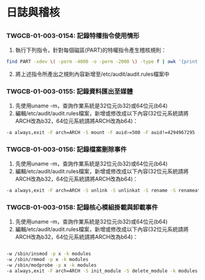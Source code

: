 # 日誌與稽核

##

### TWGCB-01-003-0154: 記錄特權指令使用情形

1. 執行下列指令，針對每個磁區(PART)的特權指令產生稽核規則：

```bash
find PART -xdev \( -perm -4000 -o -perm -2000 \) -type f | awk '{print \ "-a always,exit -F path=" $1 " -F perm=x -F auid>=500 -F auid!=4294967295 \ -k privileged" }'
```

2. 將上述指令所產出之規則內容新增至/etc/audit/audit.rules檔案中

### TWGCB-01-003-0155: 記錄資料匯出至媒體


1. 先使用uname -m，查詢作業系統是32位元(b32)或64位元(b64)
2. 編輯/etc/audit/audit.rules檔案，新增或修改成以下內容(32位元系統請將ARCH改為b32，64位元系統請將ARCH改為b64)：

```bash
-a always,exit -F arch=ARCH -S mount -F auid>=500 -F auid!=4294967295 -k export
```

### TWGCB-01-003-0156: 記錄檔案刪除事件

1. 先使用uname -m，查詢作業系統是32位元(b32)或64位元(b64)
2. 編輯/etc/audit/audit.rules檔案，新增或修改成以下內容(32位元系統請將ARCH改為b32，64位元系統請將ARCH改為b64)：

```bash
-a always,exit -F arch=ARCH -S unlink -S unlinkat -S rename -S renameat -F auid>=500 -F auid!=4294967295 -k delete
```

### TWGCB-01-003-0158: 記錄核心模組掛載與卸載事件

1. 先使用uname -m，查詢作業系統是32位元(b32)或64位元(b64)
2. 編輯/etc/audit/audit.rules檔案，新增或修改成以下內容(32位元系統請將ARCH改為b32，64位元系統請將ARCH改為b64)：

```bash

-w /sbin/insmod -p x -k modules
-w /sbin/rmmod -p x -k modules
-w /sbin/modprobe -p x -k modules
-a always,exit -F arch=ARCH -S init_module -S delete_module -k modules
```
